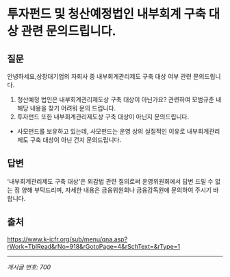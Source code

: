 # 투자펀드 및 청산예정법인 내부회계 구축 대상 관련 문의드립니다.

## 질문
안녕하세요,상장대기업의 자회사 중 내부회계관리제도 구축 대상 여부 관련 문의드립니다.
1. 청산예정 법인은 내부회계관리제도상 구축 대상이 아닌가요?
관련하여 모범규준 내 해당 내용을 찾기 어려워 문의 드립니다.
2. 투자펀드 또한 내부회계관리제도상 구축 대상이 아닌지 문의드립니다.
- 사모펀드를 보유하고 있는데, 사모펀드는 운영 상의 실질적인 이유로 내부회계관리제도 구축 대상이 아닌 건지 문의드립니다.

## 답변
'내부회계관리제도 구축 대상'은 외감법 관련 질의로써 운영위원회에서 답변 드릴 수 없는 점 양해 부탁드리며, 자세한 내용은 금융위원회나 금융감독원에 문의하여 주시기 바랍니다.

## 출처
https://www.k-icfr.org/sub/menu/qna.asp?rWork=TblRead&rNo=918&rGotoPage=4&rSchText=&rType=1

---
*게시글 번호: 700*
